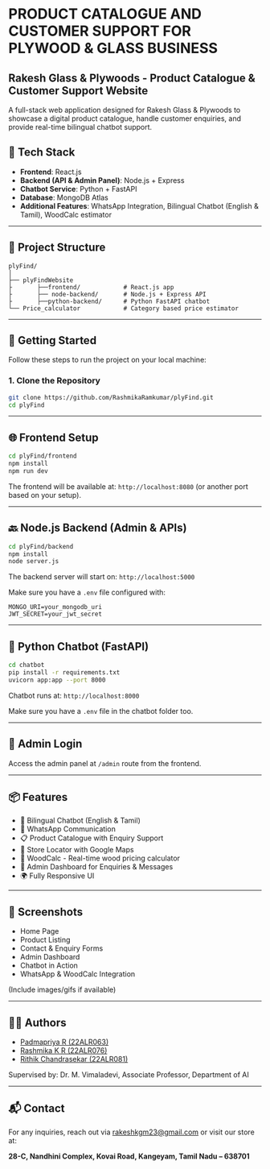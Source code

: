 # PRODUCT CATALOGUE AND CUSTOMER SUPPORT FOR PLYWOOD & GLASS BUSINESS 

## Rakesh Glass & Plywoods - Product Catalogue & Customer Support Website

A full-stack web application designed for Rakesh Glass & Plywoods to showcase a digital product catalogue, handle customer enquiries, and provide real-time bilingual chatbot support.

## 🔧 Tech Stack

- **Frontend**: React.js
- **Backend (API & Admin Panel)**: Node.js + Express
- **Chatbot Service**: Python + FastAPI
- **Database**: MongoDB Atlas
- **Additional Features**: WhatsApp Integration, Bilingual Chatbot (English & Tamil), WoodCalc estimator

---

## 📁 Project Structure


```
plyFind/
│
├── plyFindWebsite
├       ├──frontend/            # React.js app
├       ├── node-backend/       # Node.js + Express API 
├       ├──python-backend/      # Python FastAPI chatbot
└── Price_calculator            # Category based price estimator
```

---

## 🚀 Getting Started

Follow these steps to run the project on your local machine:

### 1. Clone the Repository

```bash
git clone https://github.com/RashmikaRamkumar/plyFind.git 
cd plyFind
```

---

## 🌐 Frontend Setup

```bash
cd plyFind/frontend
npm install
npm run dev
```

The frontend will be available at: `http://localhost:8080` (or another port based on your setup).

---

## 🔙 Node.js Backend (Admin & APIs)

```bash
cd plyFind/backend
npm install
node server.js
```

The backend server will start on: `http://localhost:5000`

Make sure you have a `.env` file configured with:
```env
MONGO_URI=your_mongodb_uri
JWT_SECRET=your_jwt_secret
```

---

## 🤖 Python Chatbot (FastAPI)

```bash
cd chatbot
pip install -r requirements.txt
uvicorn app:app --port 8000
```

Chatbot runs at: `http://localhost:8000`

Make sure you have a `.env` file in the chatbot folder too.

---

## 🔐 Admin Login

Access the admin panel at `/admin` route from the frontend.

---

## 📦 Features

- 💬 Bilingual Chatbot (English & Tamil)
- 📱 WhatsApp Communication
- 📋 Product Catalogue with Enquiry Support
- 📍 Store Locator with Google Maps
- 🧮 WoodCalc - Real-time wood pricing calculator
- 🔐 Admin Dashboard for Enquiries & Messages
- 🌍 Fully Responsive UI

---

## 📸 Screenshots

- Home Page
- Product Listing
- Contact & Enquiry Forms
- Admin Dashboard
- Chatbot in Action
- WhatsApp & WoodCalc Integration

(Include images/gifs if available)

---

<!-- ## 📄 License

This project is licensed under the MIT License - see the [LICENSE](LICENSE) file for details.

--- -->

## 👨‍💻 Authors

- [Padmapriya R (22ALR063)]()
- [Rashmika K R (22ALR076)]()
- [Rithik Chandrasekar (22ALR081)]()

Supervised by: Dr. M. Vimaladevi, Associate Professor, Department of AI

---

## 📬 Contact

For any inquiries, reach out via [rakeshkgm23@gmail.com](mailto:rakeshkgm23@gmail.com) or visit our store at:

**28-C, Nandhini Complex, Kovai Road, Kangeyam, Tamil Nadu – 638701**